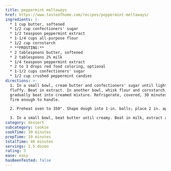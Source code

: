 ```yaml
---
title: peppermint meltaways
href: https://www.tasteofhome.com/recipes/peppermint-meltaways/
ingredients: |-
  * 1 cup butter, softened
  * 1/2 cup confectioners' sugar
  * 1/2 teaspoon peppermint extract
  * 1-1/4 cups all-purpose flour
  * 1/2 cup cornstarch
  * **FROSTING:**
  * 2 tablespoons butter, softened
  * 2 tablespoons 2% milk
  * 1/4 teaspoon peppermint extract
  * 2 to 3 drops red food coloring, optional
  * 1-1/2 cups confectioners' sugar
  * 1/2 cup crushed peppermint candies
directions: >-
  1. In a small bowl, cream butter and confectioners' sugar until light and
  fluffy. Beat in extract. In another bowl, whisk flour and cornstarch;
  gradually beat into creamed mixture. Refrigerate, covered, 30 minutes or until
  firm enough to handle.

  2. Preheat oven to 350°. Shape dough into 1-in. balls; place 2 in. apart on ungreased [baking sheets](https://amzn.to/2LlenxW). Bake 9-11 minutes or until bottoms are light brown. Remove from pans to wire racks to cool completely.

  3. In a small bowl, beat butter until creamy. Beat in milk, extract and, if desired, food coloring. Gradually beat in confectioners' sugar until smooth. Spread over cookies; sprinkle with crushed candies. Store in an airtight container.
category: dessert
subcategory: cookie
cookTime: 30 minutes
prepTime: 10 minutes
totalTime: 40 minutes
servings: 2.5 dozen
rating: 3
ease: easy
hasBeenTested: false
---
```

